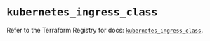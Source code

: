 # `kubernetes_ingress_class`

Refer to the Terraform Registry for docs: [`kubernetes_ingress_class`](https://registry.terraform.io/providers/hashicorp/kubernetes/2.37.1/docs/resources/ingress_class).
